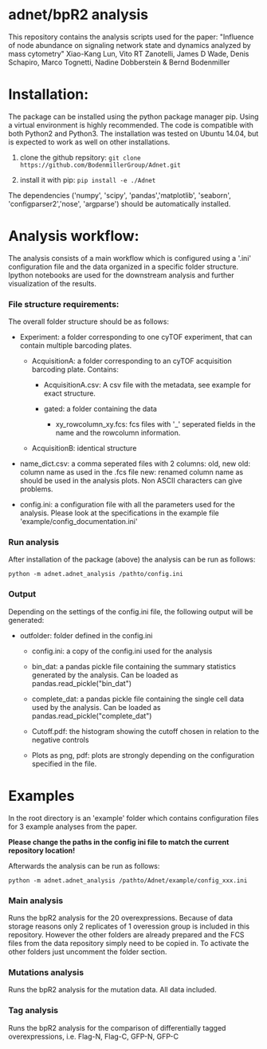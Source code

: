 # adnet/bpR2 analysis

This repository contains the analysis scripts used for the paper:
"Influence of node abundance on signaling network state and dynamics analyzed by mass cytometry"
Xiao-Kang Lun, Vito RT Zanotelli, James D Wade, Denis Schapiro, Marco Tognetti, Nadine Dobberstein & Bernd Bodenmiller

# Installation:
The package can be installed using the python package manager pip. Using a virtual environment is highly recommended.
The code is compatible with both Python2 and Python3. The installation was tested on Ubuntu 14.04, but is expected to work
as well on other installations.

1) clone the github repsitory:
`git clone https://github.com/BodenmillerGroup/Adnet.git`

2) install it with pip:
`pip install -e ./Adnet`

The dependencies ('numpy', 'scipy', 'pandas','matplotlib', 'seaborn',  'configparser2','nose', 'argparse') should be
automatically installed.

# Analysis workflow:
The analysis consists of a main workflow which is configured using a '.ini' configuration file and the data organized in
a specific folder structure. Ipython notebooks are used for the downstream analysis and further visualization of the
results.

### File structure requirements:
The overall folder structure should be as follows:

- Experiment:
    a folder corresponding to one cyTOF experiment, that can contain multiple barcoding plates.
    - AcquisitionA:
        a folder corresponding to an cyTOF acquisition barcoding plate. Contains:
        - AcquisitionA.csv:
            A csv file with the metadata, see example for exact structure.

        - gated: a folder containing the data
            - xy_rowcolumn_xy.fcs: fcs files with '_' seperated fields in the name and the rowcolumn information.


    - AcquisitionB: identical structure

- name_dict.csv:
    a comma seperated files with 2 columns:
        old, new
        old: column name as used in the .fcs file
        new: renamed column name as should be used in the analysis plots. Non ASCII characters can give problems.
   

- config.ini:
    a configuration file with all the parameters used for the analysis. Please look at the specifications in the example
    file 'example/config_documentation.ini'

### Run analysis

After installation of the package (above) the analysis can be run as follows:

```
python -m adnet.adnet_analysis /pathto/config.ini
```
### Output

Depending on the settings of the config.ini file, the following output will be generated:

- outfolder: folder defined in the config.ini
    - config.ini: a copy of the config.ini used for the analysis

    - bin_dat: a pandas pickle file containing the summary statistics generated by the analysis.
                Can be loaded as pandas.read_pickle("bin_dat")

    - complete_dat: a pandas pickle file containing the single cell data used by the analysis.
                Can be loaded as pandas.read_pickle("complete_dat")

    - Cutoff.pdf: the histogram showing the cutoff chosen in relation to the negative controls

    - Plots as png, pdf: plots are strongly depending on the configuration specified in the file.



# Examples

In the root directory is an 'example' folder which contains configuration files for 3 example analyses from the
paper. 

**Please change the paths in the config ini file to match the current repository location!**

Afterwards the analysis can be run as follows:

```
python -m adnet.adnet_analysis /pathto/Adnet/example/config_xxx.ini
```

### Main analysis
Runs the bpR2 analysis for the 20 overexpressions. Because of data storage reasons only 2 replicates of 1 overession group is included
in this repository. However the other folders are already prepared and the FCS files from the data repository
simply need to be copied in. To activate the other folders just uncomment the folder section.

### Mutations analysis
Runs the bpR2 analysis for the mutation data. All data included.

### Tag analysis
Runs the bpR2 analysis for the comparison of differentially tagged overexpressions, i.e. Flag-N, Flag-C, GFP-N, GFP-C















































